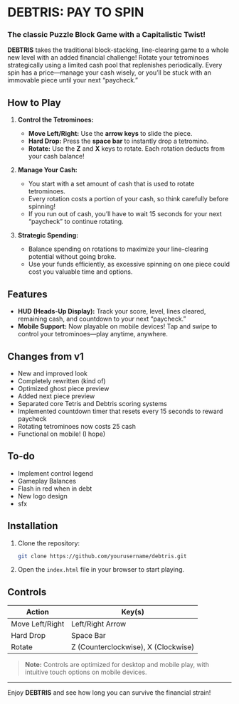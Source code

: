 
# DEBTRIS: PAY TO SPIN

### The classic Puzzle Block Game with a Capitalistic Twist!

**DEBTRIS** takes the traditional block-stacking, line-clearing game to a whole new level with an added financial challenge! Rotate your tetrominoes strategically using a limited cash pool that replenishes periodically. Every spin has a price—manage your cash wisely, or you’ll be stuck with an immovable piece until your next “paycheck.”

## How to Play

1. **Control the Tetrominoes:**
   - **Move Left/Right:** Use the **arrow keys** to slide the piece.
   - **Hard Drop:** Press the **space bar** to instantly drop a tetromino.
   - **Rotate:** Use the **Z** and **X** keys to rotate. Each rotation deducts from your cash balance!

2. **Manage Your Cash:**
   - You start with a set amount of cash that is used to rotate tetrominoes.
   - Every rotation costs a portion of your cash, so think carefully before spinning!
   - If you run out of cash, you’ll have to wait 15 seconds for your next “paycheck” to continue rotating.

3. **Strategic Spending:**
   - Balance spending on rotations to maximize your line-clearing potential without going broke.
   - Use your funds efficiently, as excessive spinning on one piece could cost you valuable time and options.

## Features

- **HUD (Heads-Up Display):** Track your score, level, lines cleared, remaining cash, and countdown to your next “paycheck.”
- **Mobile Support:** Now playable on mobile devices! Tap and swipe to control your tetrominoes—play anytime, anywhere.

## Changes from v1
- New and improved look
- Completely rewritten (kind of)
- Optimized ghost piece preview
- Added next piece preview
- Separated core Tetris and Debtris scoring systems
- Implemented countdown timer that resets every 15 seconds to reward paycheck
- Rotating tetrominoes now costs 25 cash
- Functional on mobile! (I hope)

## To-do
- Implement control legend
- Gameplay Balances
- Flash in red when in debt
- New logo design
- sfx

## Installation

1. Clone the repository:
   ```bash
   git clone https://github.com/yourusername/debtris.git
   ```
2. Open the `index.html` file in your browser to start playing.

## Controls

| Action            | Key(s)         |
|-------------------|----------------|
| Move Left/Right   | Left/Right Arrow |
| Hard Drop         | Space Bar      |
| Rotate            | Z (Counterclockwise), X (Clockwise) |

> **Note:** Controls are optimized for desktop and mobile play, with intuitive touch options on mobile devices.

---

Enjoy **DEBTRIS** and see how long you can survive the financial strain!
